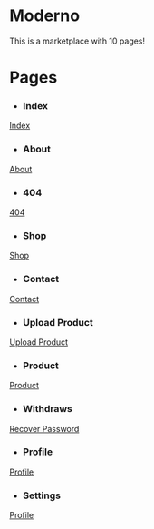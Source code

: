 # Moderno

This is a marketplace with 10 pages!

# Pages

- ### Index ###
[Index](https://iandresi.github.io/Moderno/app/ "Goto Index")
- ### About ###
[About](https://iandresi.github.io/Moderno/app/about-us.html "Goto About")
- ### 404 ###
[404](https://iandresi.github.io/Moderno/app/error.html "Goto 404")
- ### Shop ###
[Shop](https://iandresi.github.io/Moderno/app/new-items.html "Goto Shop")
- ### Contact ###
[Contact](https://iandresi.github.io/Moderno/app/contact.html "Goto Contact")
- ### Upload Product ###
[Upload Product](https://iandresi.github.io/Moderno/app/upload-product.html "Goto Upload Product")
- ### Product ###
[Product](https://iandresi.github.io/Moderno/app/product-details.html "Goto Product")
- ### Withdraws ###
[Recover Password](https://iandresi.github.io/Moderno/app/withdrawals.html "Goto Withdraws")
- ### Profile ###
[Profile](https://iandresi.github.io/Moderno/app/profile.html "Goto Profile")
- ### Settings ###
[Profile](https://iandresi.github.io/Moderno/app/settings.html "Goto Settings")


